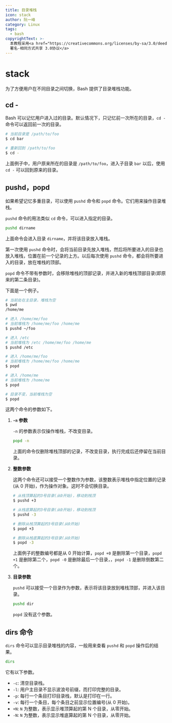 ```yaml
---
title: 目录堆栈
icon: stack
author: 阮一峰
category: Linux
tags:
  - bash
copyrightText: >-
  本教程采用<a href="https://creativecommons.org/licenses/by-sa/3.0/deed.zh">知识共享
  署名-相同方式共享 3.0协议</a>
---
```


# stack

为了方便用户在不同目录之间切换，Bash 提供了目录堆栈功能。

## cd -

Bash 可以记忆用户进入过的目录。默认情况下，只记忆前一次所在的目录，`cd -` 命令可以返回前一次的目录。

```bash
# 当前目录是 /path/to/foo
$ cd bar

# 重新回到 /path/to/foo
$ cd -
```

上面例子中，用户原来所在的目录是 `/path/to/foo`，进入子目录 `bar` 以后，使用 `cd -` 可以回到原来的目录。

## pushd，popd

如果希望记忆多重目录，可以使用 `pushd` 命令和 `popd` 命令。它们用来操作目录堆栈。

`pushd` 命令的用法类似 `cd` 命令，可以进入指定的目录。

```bash
pushd dirname
```

上面命令会进入目录 `dirname`，并将该目录放入堆栈。

第一次使用 `pushd` 命令时，会将当前目录先放入堆栈，然后将所要进入的目录也放入堆栈，位置在前一个记录的上方。以后每次使用 `pushd` 命令，都会将所要进入的目录，放在堆栈的顶部。

`popd` 命令不带有参数时，会移除堆栈的顶部记录，并进入新的堆栈顶部目录\(即原来的第二条目录\)。

下面是一个例子。

```bash
# 当前处在主目录，堆栈为空
$ pwd
/home/me

# 进入 /home/me/foo
# 当前堆栈为 /home/me/foo /home/me
$ pushd ~/foo

# 进入 /etc
# 当前堆栈为 /etc /home/me/foo /home/me
$ pushd /etc

# 进入 /home/me/foo
# 当前堆栈为 /home/me/foo /home/me
$ popd

# 进入 /home/me
# 当前堆栈为 /home/me
$ popd

# 目录不变，当前堆栈为空
$ popd
```

这两个命令的参数如下。

1. **`-n` 参数**

   `-n` 的参数表示仅操作堆栈，不改变目录。

   ```bash
   popd -n
   ```

   上面的命令仅删除堆栈顶部的记录，不改变目录，执行完成后还停留在当前目录。

2. **整数参数**

   这两个命令还可以接受一个整数作为参数，该整数表示堆栈中指定位置的记录\(从 0 开始\)，作为操作对象。这时不会切换目录。

   ```bash
   # 从栈顶算起的3号目录(从0开始)，移动到栈顶
   $ pushd +3

   # 从栈底算起的3号目录(从0开始)，移动到栈顶
   $ pushd -3

   # 删除从栈顶算起的3号目录(从0开始)
   $ popd +3

   # 删除从栈底算起的3号目录(从0开始)
   $ popd -3
   ```

   上面例子的整数编号都是从 0 开始计算，`popd +0` 是删除第一个目录，`popd +1` 是删除第二个，`popd -0` 是删除最后一个目录，，`popd -1` 是删除倒数第二个。

3. **目录参数**

   `pushd` 可以接受一个目录作为参数，表示将该目录放到堆栈顶部，并进入该目录。

   ```bash
   pushd dir
   ```

   `popd` 没有这个参数。

## dirs 命令

`dirs` 命令可以显示目录堆栈的内容，一般用来查看 `pushd` 和 `popd` 操作后的结果。

```bash
dirs
```

它有以下参数。

* `-c`: 清空目录栈。
* `-l`: 用户主目录不显示波浪号前缀，而打印完整的目录。
* `-p`: 每行一个条目打印目录栈，默认是打印在一行。
* `-v`: 每行一个条目，每个条目之前显示位置编号\(从 0 开始\)。
* `+N`: `N` 为整数，表示显示堆顶算起的第 N 个目录，从零开始。
* `-N`: `N` 为整数，表示显示堆底算起的第 N 个目录，从零开始。

